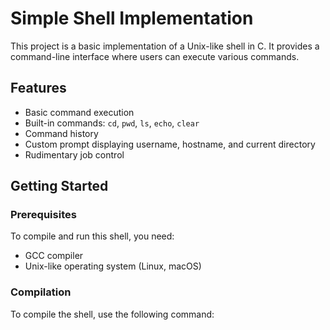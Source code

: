 # Simple Shell Implementation

This project is a basic implementation of a Unix-like shell in C. It provides a command-line interface where users can execute various commands.

## Features

- Basic command execution
- Built-in commands: `cd`, `pwd`, `ls`, `echo`, `clear`
- Command history
- Custom prompt displaying username, hostname, and current directory
- Rudimentary job control

## Getting Started

### Prerequisites

To compile and run this shell, you need:

- GCC compiler
- Unix-like operating system (Linux, macOS)

### Compilation

To compile the shell, use the following command:

